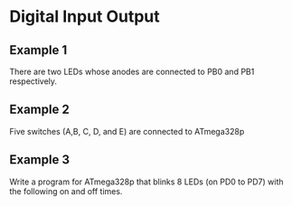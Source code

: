 # Digital Input Output

## Example 1

There are two LEDs whose anodes are connected to PB0 and PB1 respectively. 

## Example 2

Five switches (A,B, C, D, and E) are connected to ATmega328p

## Example 3

Write a program for ATmega328p that blinks 8 LEDs (on PD0 to PD7) with the following on and off times.
